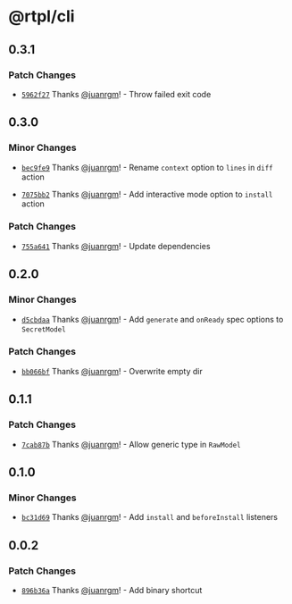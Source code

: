 # @rtpl/cli

## 0.3.1

### Patch Changes

- [`5962f27`](https://github.com/swordev/rtpl/commit/5962f273a268439dfcf956fdc1581d07366e7b13) Thanks [@juanrgm](https://github.com/juanrgm)! - Throw failed exit code

## 0.3.0

### Minor Changes

- [`bec9fe9`](https://github.com/swordev/rtpl/commit/bec9fe93a7dcb80e9bc0af6923df2c465acac79f) Thanks [@juanrgm](https://github.com/juanrgm)! - Rename `context` option to `lines` in `diff` action

* [`7075bb2`](https://github.com/swordev/rtpl/commit/7075bb27af0c7b05d3a4369f58c4bfc891d8182b) Thanks [@juanrgm](https://github.com/juanrgm)! - Add interactive mode option to `install` action

### Patch Changes

- [`755a641`](https://github.com/swordev/rtpl/commit/755a641bc7e5927792706fe0d1010afbf953139d) Thanks [@juanrgm](https://github.com/juanrgm)! - Update dependencies

## 0.2.0

### Minor Changes

- [`d5cbdaa`](https://github.com/swordev/rtpl/commit/d5cbdaa9a39b1c3d3bc668137e7b7f09069ff178) Thanks [@juanrgm](https://github.com/juanrgm)! - Add `generate` and `onReady` spec options to `SecretModel`

### Patch Changes

- [`bb066bf`](https://github.com/swordev/rtpl/commit/bb066bfb56ffbbbadf77121e00ebcdd8b2599fd4) Thanks [@juanrgm](https://github.com/juanrgm)! - Overwrite empty dir

## 0.1.1

### Patch Changes

- [`7cab87b`](https://github.com/swordev/rtpl/commit/7cab87bf7a11395eb13a83fa042d2d4b363c798b) Thanks [@juanrgm](https://github.com/juanrgm)! - Allow generic type in `RawModel`

## 0.1.0

### Minor Changes

- [`bc31d69`](https://github.com/swordev/rtpl/commit/bc31d69303a14fb767777d3403a2ee5c364069de) Thanks [@juanrgm](https://github.com/juanrgm)! - Add `install` and `beforeInstall` listeners

## 0.0.2

### Patch Changes

- [`896b36a`](https://github.com/swordev/rtpl/commit/896b36a5eeeee48086ad73796632c2f36d91a571) Thanks [@juanrgm](https://github.com/juanrgm)! - Add binary shortcut
